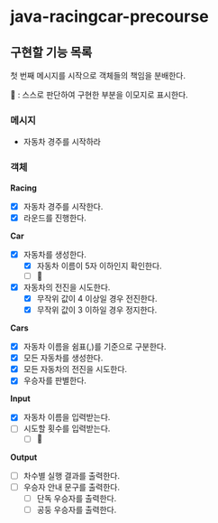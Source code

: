 # java-racingcar-precourse

## 구현할 기능 목록

첫 번째 메시지를 시작으로 객체들의 책임을 분배한다.

👀 : 스스로 판단하여 구현한 부분을 이모지로 표시한다.

### 메시지

- 자동차 경주를 시작하라

### 객체

**Racing**

- [x]  자동차 경주를 시작한다.
- [x]  라운드를 진행한다.

**Car**

- [x]  자동차를 생성한다.
    - [x]  자동차 이름이 5자 이하인지 확인한다.
    - [ ]  👀
- [x]  자동차의 전진을 시도한다.
    - [x]  무작위 값이 4 이상일 경우 전진한다.
    - [x]  무작위 값이 3 이하일 경우 정지한다.

**Cars**

- [x]  자동차 이름을 쉼표(,)를 기준으로 구분한다.
- [x]  모든 자동차를 생성한다.
- [x]  모든 자동차의 전진을 시도한다.
- [x]  우승자를 판별한다.

**Input**

- [x]  자동차 이름을 입력받는다.
- [ ]  시도할 횟수를 입력받는다.
    - [ ] 👀

**Output**

- [ ]  차수별 실행 결과를 출력한다.
- [ ]  우승자 안내 문구를 출력한다.
    - [ ]  단독 우승자를 출력한다.
    - [ ]  공둥 우승자를 출력한다.